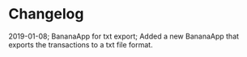 # Changelog

2019-01-08; BananaApp for txt export; Added a new BananaApp that exports the transactions to a txt file format.
